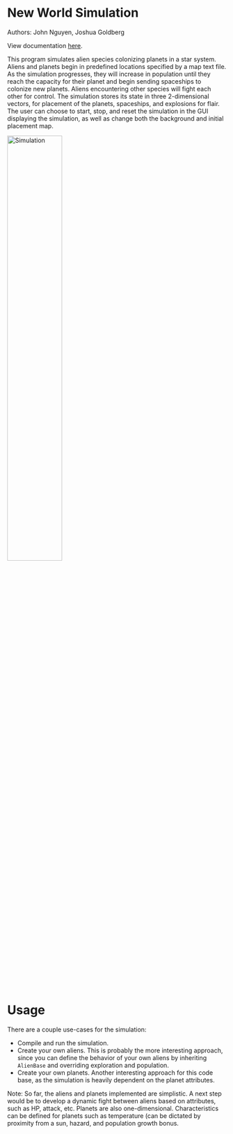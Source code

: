# New World Simulation

Authors: John Nguyen, Joshua Goldberg

View documentation [here](https://goldbergdata.github.io/newWorldSimulation/). 

This program simulates alien species colonizing planets in a star system. Aliens and planets begin in predefined locations specified by a map text file. As the simulation progresses, they will increase in population until they reach the capacity for their planet and begin sending spaceships to colonize new planets. Aliens encountering other species will fight each other for control. The simulation stores its state in three 2-dimensional vectors, for placement of the planets, spaceships, and explosions for flair. The user can choose to start, stop, and reset the simulation in the GUI displaying the simulation, as well as change both the background and initial placement map.

<img src="docs/newWorldSim.gif" alt="Simulation" width="50%">

# Usage

There are a couple use-cases for the simulation:

- Compile and run the simulation.
- Create your own aliens. This is probably the more interesting approach, since you can define the behavior of your own aliens by inheriting `AlienBase` and overriding exploration and population.
- Create your own planets. Another interesting approach for this code base, as the simulation is heavily dependent on the planet attributes.

Note: So far, the aliens and planets implemented are simplistic. A next step would be to develop a dynamic fight between aliens based on attributes, such as HP, attack, etc. Planets are also one-dimensional. Characteristics can be defined for planets such as temperature (can be dictated by proximity from a sun, hazard, and population growth bonus.
